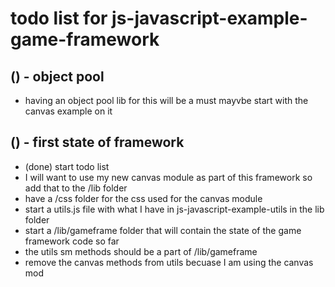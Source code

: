 # todo list for js-javascript-example-game-framework

## () - object pool
* having an object pool lib for this will be a must mayvbe start with the canvas example on it

## () - first state of framework
* (done) start todo list
* I will want to use my new canvas module as part of this framework so add that to the /lib folder
* have a /css folder for the css used for the canvas module
* start a utils.js file with what I have in js-javascript-example-utils in the lib folder
* start a /lib/gameframe folder that will contain the state of the game framework code so far
* the utils sm methods should be a part of /lib/gameframe
* remove the canvas methods from utils becuase I am using the canvas mod
